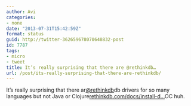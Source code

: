 ```yaml
---
author: Avi
categories:
- none
date: "2013-07-31T15:42:59Z"
format: status
guid: http://twitter-362659678070648832-post
id: 7787
tags:
- micro
- tweet
title: It’s really surprising that there are @rethinkdb…
url: /post/its-really-surprising-that-there-are-rethinkdb/
---
```

It’s really surprising that there ar[@rethinkdb](http://twitter.com/rethinkdb)db drivers for so many languages but not Java or Clojure[rethinkdb.com/docs/install-d…](http://rethinkdb.com/docs/install-drivers/)OC huh.